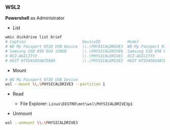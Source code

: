 ### WSL2

**Powershell** as Administrator
- List
```sh
wmic diskdrive list brief
# Caption                         DeviceID            Model                           Partitions  Size
# WD My Passport 0730 USB Device  \\.\PHYSICALDRIVE3  WD My Passport 0730 USB Device  1           1000169372160
# Samsung SSD 850 EVO 120GB       \\.\PHYSICALDRIVE0  Samsung SSD 850 EVO 120GB       3           120031511040
# OCZ-AGILITY3                    \\.\PHYSICALDRIVE1  OCZ-AGILITY3                    2           60019868160
# HGST HTS545050A7E680            \\.\PHYSICALDRIVE2  HGST HTS545050A7E680            1           500105249280
```

- Mount
```sh
# WD My Passport 0730 USB Device
wsl --mount \\.\PHYSICALDRIVE3 --partition 1 
```

- Read
  - File Explorer: `Linux\DISTRO\mnt\wsl\PHYSICALDRIVE3p1`

- Unmount
```sh
wsl --unmount \\.\PHYSICALDRIVE3 
```
